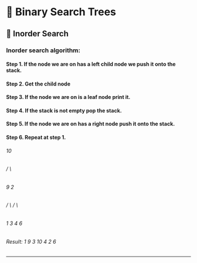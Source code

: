 # 🌳 Binary Search Trees
## 🔎 Inorder Search
### Inorder search algorithm:
#### Step 1. If the node we are on has a left child node we push it onto the stack.
 #### Step 2. Get the child node
 #### Step 3. If the node we are on is a leaf node print it.
 #### Step 4. If the stack is not empty pop the stack.
 #### Step 5. If the node we are on has a right node push it onto the stack.
 #### Step 6. Repeat at step 1.

######      10
######     /    \
######   9      2
######   / \    / \
###### 1   3  4   6
###### Result: 1 9 3 10 4 2 6

---
